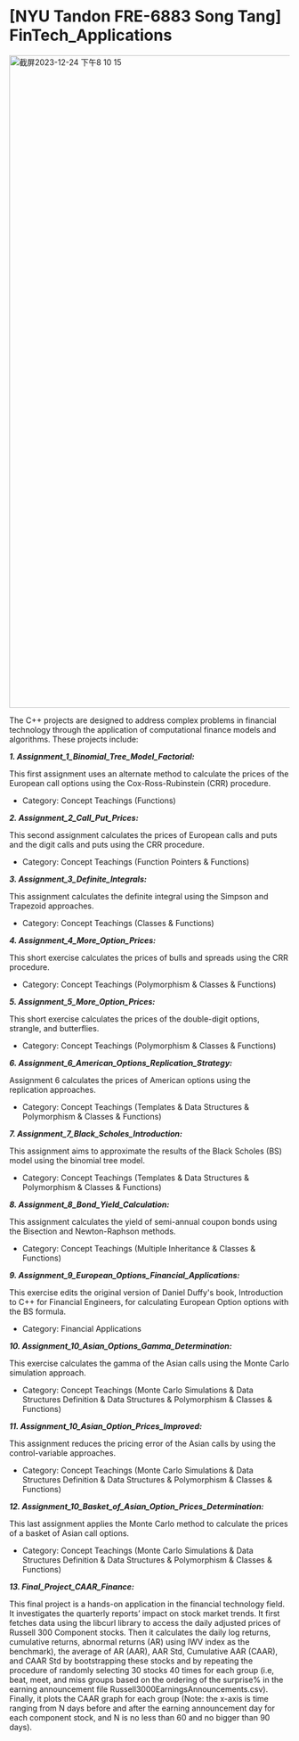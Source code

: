 # [NYU Tandon FRE-6883 Song Tang] FinTech_Applications

<img width="1171" alt="截屏2023-12-24 下午8 10 15" src="https://github.com/jh6208/FinTech_Applications/assets/122949623/d2a45d19-e59e-406f-8fa1-ff874082b81e">


The C++ projects are designed to address complex problems in financial technology through the application of computational finance models and algorithms. These projects include:

***1. Assignment_1_Binomial_Tree_Model_Factorial:*** 

This first assignment uses an alternate method to calculate the prices of the European call options using the Cox-Ross-Rubinstein (CRR) procedure. 

* Category: Concept Teachings (Functions)

***2. Assignment_2_Call_Put_Prices:*** 

This second assignment calculates the prices of European calls and puts and the digit calls and puts using the CRR procedure. 

* Category: Concept Teachings (Function Pointers & Functions)

***3. Assignment_3_Definite_Integrals:***

This assignment calculates the definite integral using the Simpson and Trapezoid approaches.

* Category: Concept Teachings (Classes & Functions)

***4. Assignment_4_More_Option_Prices:***

This short exercise calculates the prices of bulls and spreads using the CRR procedure.

* Category: Concept Teachings (Polymorphism & Classes & Functions)

***5. Assignment_5_More_Option_Prices:***

This short exercise calculates the prices of the double-digit options, strangle, and butterflies.

* Category: Concept Teachings (Polymorphism & Classes & Functions)

***6. Assignment_6_American_Options_Replication_Strategy:***

Assignment 6 calculates the prices of American options using the replication approaches.

* Category: Concept Teachings (Templates & Data Structures & Polymorphism & Classes & Functions)

***7. Assignment_7_Black_Scholes_Introduction:***

This assignment aims to approximate the results of the Black Scholes (BS) model using the binomial tree model.

* Category: Concept Teachings (Templates & Data Structures & Polymorphism & Classes & Functions)

***8. Assignment_8_Bond_Yield_Calculation:***

This assignment calculates the yield of semi-annual coupon bonds using the Bisection and Newton-Raphson methods.

* Category: Concept Teachings (Multiple Inheritance & Classes & Functions)

***9. Assignment_9_European_Options_Financial_Applications:***

This exercise edits the original version of Daniel Duffy's book, Introduction to C++ for Financial Engineers, for calculating European Option options with the BS formula.

* Category: Financial Applications

***10. Assignment_10_Asian_Options_Gamma_Determination:***

This exercise calculates the gamma of the Asian calls using the Monte Carlo simulation approach.

* Category: Concept Teachings (Monte Carlo Simulations & Data Structures Definition & Data Structures & Polymorphism & Classes & Functions)

***11. Assignment_10_Asian_Option_Prices_Improved:***

This assignment reduces the pricing error of the Asian calls by using the control-variable approaches.

* Category: Concept Teachings (Monte Carlo Simulations & Data Structures Definition & Data Structures & Polymorphism & Classes & Functions)

***12. Assignment_10_Basket_of_Asian_Option_Prices_Determination:***

This last assignment applies the Monte Carlo method to calculate the prices of a basket of Asian call options.

* Category: Concept Teachings (Monte Carlo Simulations & Data Structures Definition & Data Structures & Polymorphism & Classes & Functions)
  
***13. Final_Project_CAAR_Finance:***

This final project is a hands-on application in the financial technology field. It investigates the quarterly reports’ impact on stock market trends. It first fetches data using the libcurl library to access the daily adjusted prices of Russell 300 Component stocks. Then it calculates the daily log returns, cumulative returns, abnormal returns (AR) using IWV index as the benchmark), the average of AR (AAR), AAR Std, Cumulative AAR (CAAR), and CAAR Std by bootstrapping these stocks and by repeating the procedure of randomly selecting 30 stocks 40 times for each group (i.e, beat, meet, and miss groups based on the ordering of the surprise% in the earning announcement file Russell3000EarningsAnnouncements.csv). Finally, it plots the CAAR graph for each group (Note: the x-axis is time ranging from N days before and after the earning announcement day for each component stock, and N is no less than 60 and no bigger than 90 days).
